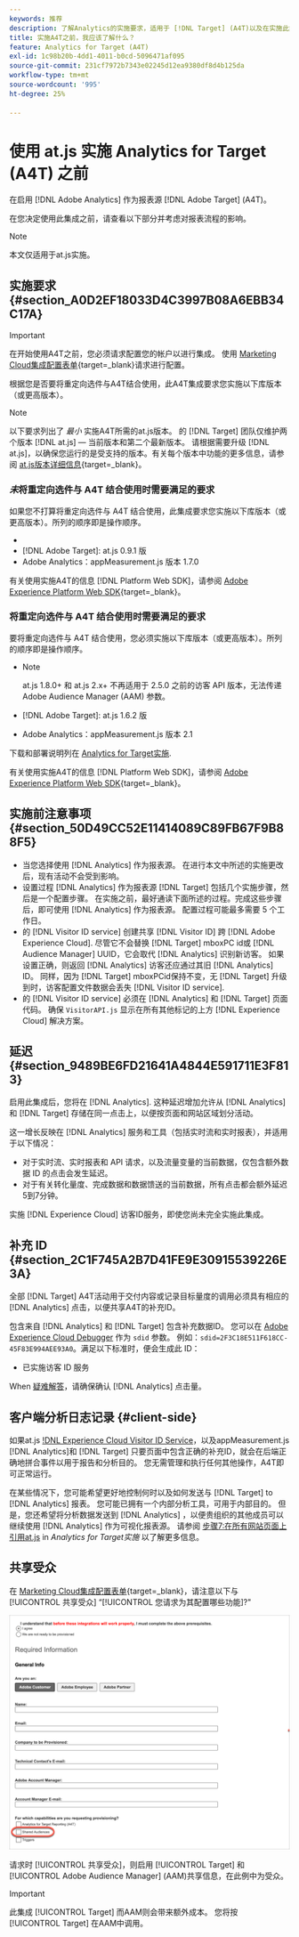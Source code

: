 ```yaml
---
keywords: 推荐
description: 了解Analytics的实施要求，适用于 [!DNL Target] (A4T)以及在实施此集成之前应考虑的事项。
title: 实施A4T之前，我应该了解什么？
feature: Analytics for Target (A4T)
exl-id: 1c98b20b-4dd1-4011-b0cd-5096471af095
source-git-commit: 231cf7972b7343e02245d12ea9380df8d4b125da
workflow-type: tm+mt
source-wordcount: '995'
ht-degree: 25%

---
```


# 使用 at.js 实施 Analytics for Target (A4T) 之前

在启用 [!DNL Adobe Analytics] 作为报表源 [!DNL Adobe Target] (A4T)。

在您决定使用此集成之前，请查看以下部分并考虑对报表流程的影响。

>[!NOTE]
>
>本文仅适用于at.js实施。

## 实施要求 {#section_A0D2EF18033D4C3997B08A6EBB34C17A}

>[!IMPORTANT]
>
>在开始使用A4T之前，您必须请求配置您的帐户以进行集成。 使用 [Marketing Cloud集成配置表单](https://survey.adobe.com/jfe/form/SV_ekBHTLSoP5Zki2y){target=_blank}请求进行配置。

根据您是否要将重定向选件与A4T结合使用，此A4T集成要求您实施以下库版本（或更高版本）。

>[!NOTE]
>
>以下要求列出了 *最小* 实施A4T所需的at.js版本。 的 [!DNL Target] 团队仅维护两个版本 [!DNL at.js] — 当前版本和第二个最新版本。 请根据需要升级 [!DNL at.js]，以确保您运行的是受支持的版本。有关每个版本中功能的更多信息，请参阅 [at.js版本详细信息](https://developer.adobe.com/target/implement/client-side/atjs/target-atjs-versions/){target=_blank}。

### *未*&#x200B;将重定向选件与 A4T 结合使用时需要满足的要求

如果您不打算将重定向选件与 A4T 结合使用，此集成要求您实施以下库版本（或更高版本）。所列的顺序即是操作顺序。

* [!DNL Experience Cloud Visitor ID Service]:visitorAPI.js版本1.8.0
* [!DNL Adobe Target]: at.js 0.9.1 版
* Adobe Analytics：appMeasurement.js 版本 1.7.0

有关使用实施A4T的信息 [!DNL Platform Web SDK]，请参阅 [Adobe Experience Platform Web SDK](https://developer.adobe.com/target/implement/client-side/aep-web-sdk/){target=_blank}。

### 将重定向选件与 A4T 结合使用时需要满足的要求

要将重定向选件与 A4T 结合使用，您必须实施以下库版本（或更高版本）。所列的顺序即是操作顺序。

* [!DNL Experience Cloud Visitor ID Service]:visitorAPI.js版本2.3.0

   >[!NOTE]
   >
   >at.js 1.8.0+ 和 at.js 2.x+ 不再适用于 2.5.0 之前的访客 API 版本，无法传递 Adobe Audience Manager (AAM) 参数。

* [!DNL Adobe Target]: at.js 1.6.2 版

* Adobe Analytics：appMeasurement.js 版本 2.1

下载和部署说明列在 [Analytics for Target实施](/help/main/c-integrating-target-with-mac/a4t/a4timplementation.md).

有关使用实施A4T的信息 [!DNL Platform Web SDK]，请参阅 [Adobe Experience Platform Web SDK](https://developer.adobe.com/target/implement/client-side/aep-web-sdk/){target=_blank}。

## 实施前注意事项 {#section_50D49CC52E11414089C89FB67F9B88F5}

* 当您选择使用 [!DNL Analytics] 作为报表源。 在进行本文中所述的实施更改后，现有活动不会受到影响。
* 设置过程 [!DNL Analytics] 作为报表源 [!DNL Target] 包括几个实施步骤，然后是一个配置步骤。 在实施之前，最好通读下面所述的过程。完成这些步骤后，即可使用 [!DNL Analytics] 作为报表源。 配置过程可能最多需要 5 个工作日。
* 的 [!DNL Visitor ID service] 创建共享 [!DNL Visitor ID] 跨 [!DNL Adobe Experience Cloud]. 尽管它不会替换 [!DNL Target] mboxPC id或 [!DNL Audience Manager] UUID，它会取代 [!DNL Analytics] 识别新访客。 如果设置正确，则返回 [!DNL Analytics] 访客还应通过其旧 [!DNL Analytics] ID。 同样，因为 [!DNL Target] mboxPCid保持不变，无 [!DNL Target] 升级到时，访客配置文件数据会丢失 [!DNL Visitor ID service].
* 的 [!DNL Visitor ID service] 必须在 [!DNL Analytics] 和 [!DNL Target] 页面代码。 确保 `VisitorAPI.js` 显示在所有其他标记的上方 [!DNL Experience Cloud] 解决方案。

## 延迟 {#section_9489BE6FD21641A4844E591711E3F813}

启用此集成后，您将在 [!DNL Analytics]. 这种延迟增加允许从 [!DNL Analytics] 和 [!DNL Target] 存储在同一点击上，以便按页面和网站区域划分活动。

这一增长反映在 [!DNL Analytics] 服务和工具（包括实时流和实时报表），并适用于以下情况：

* 对于实时流、实时报表和 API 请求，以及流量变量的当前数据，仅包含额外数据 ID 的点击会发生延迟。
* 对于有关转化量度、完成数据和数据馈送的当前数据，所有点击都会额外延迟5到7分钟。

实施 [!DNL Experience Cloud] 访客ID服务，即使您尚未完全实施此集成。

## 补充 ID {#section_2C1F745A2B7D41FE9E30915539226E3A}

全部 [!DNL Target] A4T活动用于交付内容或记录目标量度的调用必须具有相应的 [!DNL Analytics] 点击，以便共享A4T的补充ID。

包含来自 [!DNL Analytics] 和 [!DNL Target] 包含补充数据ID。 您可以在 [Adobe Experience Cloud Debugger](https://experienceleague.adobe.com/docs/debugger/using/experience-cloud-debugger.html) 作为 `sdid` 参数。 例如：`sdid=2F3C18E511F618CC-45F83E994AEE93A0`。满足以下标准时，便会生成此 ID：

* 已实施访客 ID 服务

When [疑难解答](/help/main/c-integrating-target-with-mac/a4t/c-a4t-troubleshooting/a4t-troubleshooting.md)，请确保确认 [!DNL Analytics] 点击量。

## 客户端分析日志记录 {#client-side}

如果at.js [!DNL Experience Cloud Visitor ID Service]，以及appMeasurement.js [!DNL Analytics]和 [!DNL Target] 只要页面中包含正确的补充ID，就会在后端正确地拼合事件以用于报告和分析目的。 您无需管理和执行任何其他操作，A4T即可正常运行。

在某些情况下，您可能希望更好地控制何时以及如何发送与 [!DNL Target] to [!DNL Analytics] 报表。 您可能已拥有一个内部分析工具，可用于内部目的。 但是，您还希望将分析数据发送到 [!DNL Analytics] ，以便贵组织的其他成员可以继续使用 [!DNL Analytics] 作为可视化报表源。 请参阅 [步骤7:在所有网站页面上引用at.js](/help/main/c-integrating-target-with-mac/a4t/a4timplementation.md#step7) in *Analytics for Target实施* 以了解更多信息。

## 共享受众

在 [Marketing Cloud集成配置表单](https://survey.adobe.com/jfe/form/SV_ekBHTLSoP5Zki2y){target=_blank}，请注意以下与 [!UICONTROL 共享受众] “[!UICONTROL 您请求为其配置哪些功能]?&quot;

![请求表单](/help/main/c-integrating-target-with-mac/a4t/assets/request-form.png)

请求时 [!UICONTROL 共享受众]，则启用 [!UICONTROL Target] 和 [!UICONTROL Adobe Audience Manager] (AAM)共享信息，在此例中为受众。

>[!IMPORTANT]
>
>此集成 [!UICONTROL Target] 而AAM则会带来额外成本。 您将按 [!UICONTROL Target] 在AAM中调用。
